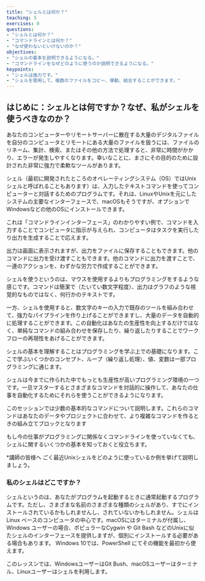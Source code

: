 ```yaml
---
title: "シェルとは何か？"
teaching: 5
exercises: 0
questions:
- "シェルとは何か？"
- "コマンドラインとは何か？"
- "なぜ使わないといけないのか？"
objectives:
- "シェルの基本を説明できるようになる。"
- "コマンドラインをなぜどのように使うのか説明できるようになる。"
keypoints:
- "シェルは強力です。"
- "シェルを使用して、複数のファイルをコピー、移動、結合することができます。"
---
```

## はじめに：シェルとは何ですか？なぜ、私がシェルを使うべきなのか？

あなたのコンピューターやリモートサーバーに散在する大量のデジタルファイルを自分のコンピュータとリモートにある大量のファイルを扱うには、ファイルのリネーム、集計、検索、またはその他の方法で処理すると、非常に時間がかかり、エラーが発生しやすくなります。幸いなことに、まさにその目的のために設計された非常に強力で柔軟なツールがあります。

シェル（最初に開発されたところのオペレーティングシステム（OS）ではUnixシェルと呼ばれることもあります）は、入力したテキストコマンドを使ってコンピューターと対話するためのプログラムです。それは、LinuxやUnixを元にしたシステムの主要なインターフェースで、macOSもそうですが、オプションでWindowsなどの他のOSにインストールできます。

これは「コマンドラインインターフェース」のわかりやすい例で、コマンドを入力することでコンピュータに指示が与えられ、コンピュータはタスクを実行したり出力を生成することで応えます。

出力は画面に表示されますが、出力をファイルに保存することもできます。他のコマンドに出力を受け渡すこともできます。他のコマンドに出力を渡すことで、一連のアクションを、わずかな労力で作成することができます。

シェルを使うというのは、マウスを使用するよりもプログラミングをするような感じです。コマンドは簡潔で（たいてい数文字程度）、出力はグラフのような視覚的なものではなく、何行かのテキストです。

一方、シェルを使用すると、数文字のキーの入力で既存のツールを組み合わせて、強力なパイプラインを作り上げることができますし、大量のデータを自動的に処理することができます。この自動化はあなたの生産性を向上するだけではなく、単純なコマンドの組み合わせを保存したり、繰り返したりすることでワークフローの再現性をあげることができます。

シェルの基本を理解することはプログラミングを学ぶ上での基礎になります。ここで学ぶいくつかのコンセプト、ループ（繰り返し処理）、値、変数は一部プログラミングに通じます。

シェルは今までに作られた中でもっとも生産性が高いプログラミング環境の一つです。一旦マスターするとさまざまなコマンドを対話的に操作して、あなたの仕事を自動化するためにそれらを使うことができるようになります。

このセッションでは少数の基本的なコマンドについて説明します。これらのコマンドはあなたのデータやプロジェクトに合わせて、より複雑なコマンドを作るときの組み立てブロックとなります

もし今の仕事がプログラミングに関係なくコマンドラインを使っていなくても、シェルに関するいくつかの基本を知っておくと役立ちます。

*講師の皆様へ
ごく最近Unixシェルをどのように使っているか例を挙げて説明しましょう。

### 私のシェルはどこですか？

シェルというのは、あなたがプログラムを起動するときに通常起動するプログラムです。ただし、さまざまな名前のさまざまな種類のシェルがあり、すでにインストールされているかもしれませんし、されていないかもしれません。シェルは Linux ベースのコンピュータの中心です。macOSにはターミナルが付属し、Windows ユーザーの場合、ポピュラーなCygwin や Git Bash などのUnixに似たシェルのインターフェースを提供しますが、個別にインストールする必要がある場合もあります。 Windows 10では、PowerShell にてその機能を最初から使えます。

このレッスンでは、WindowsユーザーはGit Bush、macOSユーザーはターミナル、Linuxユーザーはシェルを利用します。
